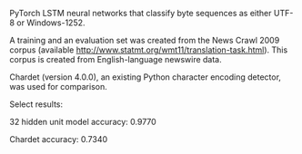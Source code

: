 PyTorch LSTM neural networks that classify byte sequences as either UTF-8 or Windows-1252.

A training and an evaluation set was created from the News Crawl 2009 corpus (available http://www.statmt.org/wmt11/translation-task.html). This corpus is created from English-language newswire data.

Chardet (version 4.0.0), an existing Python character encoding detector, was used for comparison.

Select results:

32 hidden unit model accuracy: 0.9770

Chardet accuracy: 0.7340
